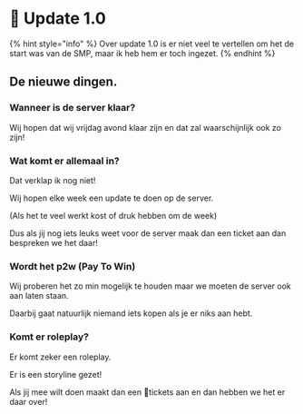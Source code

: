 # 📰 Update 1.0

{% hint style="info" %}
Over update 1.0 is er niet veel te vertellen om het de start was van de SMP, maar ik heb hem er toch ingezet.
{% endhint %}

## De nieuwe dingen.

### Wanneer is de server klaar?

Wij hopen dat wij vrijdag avond klaar zijn en dat zal waarschijnlijk ook zo zijn!

### Wat komt er allemaal in?

Dat verklap ik nog niet! 

Wij hopen elke week een update te doen op de server. 

(Als het te veel werkt kost of druk hebben om de week) 

Dus als jij nog iets leuks weet voor de server maak dan een ticket aan dan bespreken we het daar!

### Wordt het p2w (Pay To Win)

Wij proberen het zo min mogelijk te houden maar we moeten de server ook aan laten staan. 

Daarbij gaat natuurlijk niemand iets kopen als je er niks aan hebt.

### Komt er roleplay?

Er komt zeker een roleplay.

 Er is een storyline gezet! 

Als jij mee wilt doen maakt dan een 🔖tickets aan en dan hebben we het er daar over!

